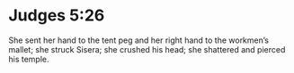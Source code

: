 # Judges 5:26

She sent her hand to the tent peg and her right hand to the workmen’s mallet; she struck Sisera; she crushed his head; she shattered and pierced his temple.
